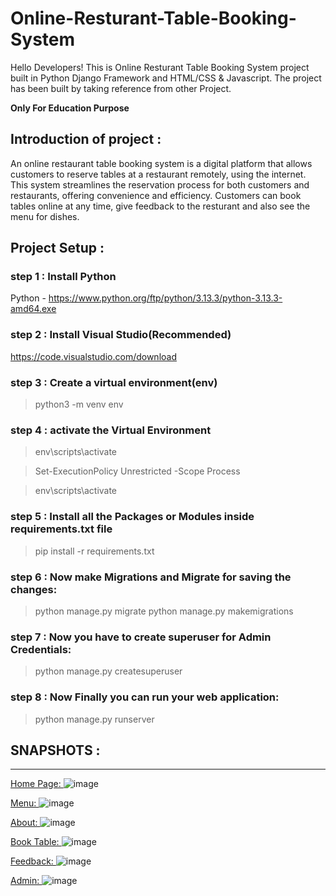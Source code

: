 # Online-Resturant-Table-Booking-System
Hello Developers!
This is Online Resturant Table Booking System project built in Python Django Framework and HTML/CSS & Javascript. The project has been built by taking reference from other Project. 

**Only For Education Purpose**  

## Introduction of project :
An online restaurant table booking system is a digital platform that allows customers to reserve tables at a restaurant remotely, using the internet.  This system streamlines the reservation process for both customers and restaurants, offering convenience and efficiency. Customers can book tables online at any time, give feedback to the resturant and also see the menu for dishes.

## Project Setup :  

### step 1 : Install Python
Python - https://www.python.org/ftp/python/3.13.3/python-3.13.3-amd64.exe

### step 2 : Install Visual Studio(Recommended)
https://code.visualstudio.com/download

### step 3 : Create a virtual environment(env)
>python3 -m venv env

### step 4 : activate the Virtual Environment
>env\scripts\activate

> Set-ExecutionPolicy Unrestricted -Scope Process

>env\scripts\activate

### step 5 : Install all the Packages or Modules inside requirements.txt file
>pip install -r requirements.txt

### step 6 : Now make Migrations and Migrate for saving the changes:
>python manage.py migrate
>python manage.py makemigrations

### step 7 : Now you have to create superuser for Admin Credentials:
>python manage.py createsuperuser

### step 8 : Now Finally you can run your web application:
>python manage.py runserver

## SNAPSHOTS :
_____________________________________________________________________________________________________________________________________________________________________________________________________________________

<ins>Home Page: </ins>
![image](https://github.com/user-attachments/assets/7f9f9de1-13bb-4cc3-8350-1eee71a9b482)

<ins>Menu: </ins>
![image](https://github.com/user-attachments/assets/53ddc434-0791-4767-a8be-3dcb772c43df)

<ins>About: </ins>
![image](https://github.com/user-attachments/assets/346150a4-3dab-4c19-9a3b-55119e08c463)

<ins>Book Table: </ins>
![image](https://github.com/user-attachments/assets/8fe9211d-1fdc-41a3-b26d-0a1f4ce5ff78)

<ins>Feedback: </ins>
![image](https://github.com/user-attachments/assets/2db22212-e992-4f32-9ff1-85038a6b97ed)

<ins>Admin: </ins>
![image](https://github.com/user-attachments/assets/4181bd93-5d12-4711-8cb3-20814e910f32)

